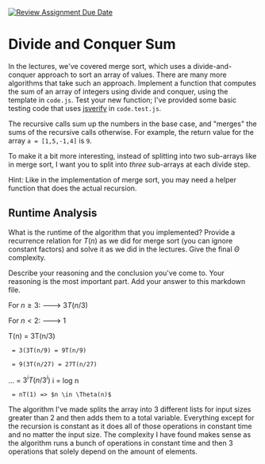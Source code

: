[![Review Assignment Due Date](https://classroom.github.com/assets/deadline-readme-button-24ddc0f5d75046c5622901739e7c5dd533143b0c8e959d652212380cedb1ea36.svg)](https://classroom.github.com/a/E1vcEWuv)
# Divide and Conquer Sum

In the lectures, we've covered merge sort, which uses a divide-and-conquer
approach to sort an array of values. There are many more algorithms that take
such an approach. Implement a function that computes the sum of an array of
integers using divide and conquer, using the template in `code.js`. Test your
new function; I've provided some basic testing code that uses
[jsverify](https://jsverify.github.io/) in `code.test.js`.

The recursive calls sum up the numbers in the base case, and "merges" the sums
of the recursive calls otherwise. For example, the return value for the array `a
= [1,5,-1,4]` is `9`.

To make it a bit more interesting, instead of splitting into two sub-arrays like
in merge sort, I want you to split into *three* sub-arrays at each divide step.

Hint: Like in the implementation of merge sort, you may need a helper function
that does the actual recursion.

## Runtime Analysis

What is the runtime of the algorithm that you implemented? Provide a recurrence
relation for $T(n)$ as we did for merge sort (you can ignore constant factors)
and solve it as we did in the lectures. Give the final $\Theta$ complexity.

Describe your reasoning and the conclusion you've come to. Your reasoning is the
most important part. Add your answer to this markdown file.

For $n \ge 3:$   --->   $3T(n/3)$

For $n < 2:$     --->   1

T(n) = 3T(n/3)

     = 3(3T(n/9) = 9T(n/9)
     
     = 9(3T(n/27) = 27T(n/27)
     
 ... = $3^iT(n/3^i)$    i = log n
 
     = nT(1) => $n \in \Theta(n)$

The algorithm I've made splits the array into 3 different lists for input sizes greater 
than 2 and then adds them to a total variable. Everything except for the recursion is 
constant as it does all of those operations in constant time and no matter the input size. 
The complexity I have found makes sense as the algorithm runs a bunch of operations in 
constant time and then 3 operations that solely depend on the amount of elements.
